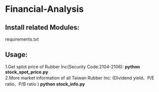 #  Financial-Analysis
## Install related Modules:
requirements.txt

## Usage:
1.Get sptot price of Rubber Inc(Security Code:2104-2106):
  **python stock_spot_price.py**\
2.More market information of all Taiwan Rubber Inc:
 (Dividend yield、P/E ratio、P/B ratio )
  **python stock_info.py**

